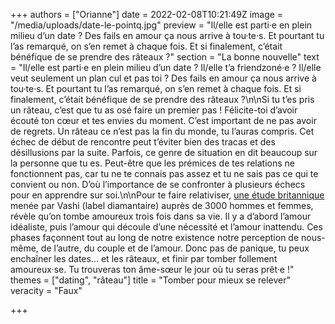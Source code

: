 +++
authors = ["Orianne"]
date = 2022-02-08T10:21:49Z
image = "/media/uploads/date-le-pointq.jpg"
preview = "Il/elle est parti·e en plein milieu d’un date&nbsp;? Des fails en amour ça nous arrive à tou·te·s. Et pourtant tu l’as remarqué, on s’en remet à chaque fois. Et si finalement, c’était bénéfique de se prendre des râteaux&nbsp;?"
section = "La bonne nouvelle"
text = "Il/elle est parti·e en plein milieu d’un date&nbsp;? Il/elle t’a friendzoné·e&nbsp;? Il/elle veut seulement un plan cul et pas toi&nbsp;? Des fails en amour ça nous arrive à tou·te·s. Et pourtant tu l’as remarqué, on s’en remet à chaque fois. Et si finalement, c’était bénéfique de se prendre des râteaux&nbsp;?\n\nSi tu t’es pris un râteau, c’est que tu as osé faire un premier pas&nbsp;! Félicite-toi d’avoir écouté ton cœur et tes envies du moment. C’est important de ne pas avoir de regrets. Un râteau ce n’est pas la fin du monde, tu l’auras compris. Cet échec de début de rencontre peut t’éviter bien des tracas et des désillusions par la suite. Parfois, ce genre de situation en dit beaucoup sur la personne que tu es. Peut-être que les prémices de tes relations ne fonctionnent pas, car tu ne te connais pas assez et tu ne sais pas ce qui te convient ou non. D’où l’importance de se confronter à plusieurs échecs pour en apprendre sur soi.\n\nPour te faire relativiser, [une étude britannique]( \"https://www.standard.co.uk/lifestyle/london-life/looking-for-love-apparently-you-meet-the-one-three-times-in-your-lifetime-a3234466.html\") menée par Vashi (label diamantaire) auprès de 3000 hommes et femmes, révèle qu’on tombe amoureux trois fois dans sa vie. Il y a d’abord l’amour idéaliste, puis l’amour qui découle d’une nécessité et l’amour inattendu. Ces phases façonnent tout au long de notre existence notre perception de nous-même, de l’autre, du couple et de l’amour. Donc pas de panique, tu peux enchaîner les dates… et les râteaux, et finir par tomber follement amoureux·se. Tu trouveras ton âme-sœur le jour où tu seras prêt·e&nbsp;!"
themes = ["dating", "râteau"]
title = "Tomber pour mieux se relever"
veracity = "Faux"

+++
